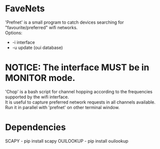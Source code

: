# FaveNets 
'Prefnet' is a small program to catch devices searching for "favourite/preferred" wifi networks.<br>
Options:
<ul>
<li>-i interface</li>
<li>-u update (oui database)</li>
</ul>

# NOTICE: The interface MUST be in MONITOR mode. 
        
'Chop' is a bash script for channel hopping according to the frequencies supported by the wifi interface.<br>
It is useful to capture preferred network requests in all channels available.<br> 
Run it in parallel with 'prefnet' on other terminal window.

# Dependencies 
SCAPY - pip install scapy 
OUILOOKUP - pip install ouilookup 




